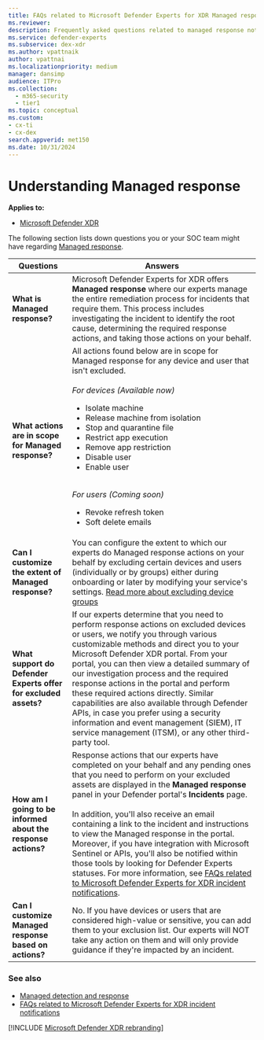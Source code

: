```yaml
---
title: FAQs related to Microsoft Defender Experts for XDR Managed response
ms.reviewer:
description: Frequently asked questions related to managed response notifications
ms.service: defender-experts
ms.subservice: dex-xdr
ms.author: vpattnaik
author: vpattnai
ms.localizationpriority: medium
manager: dansimp
audience: ITPro
ms.collection:
  - m365-security
  - tier1
ms.topic: conceptual
ms.custom: 
- cx-ti
- cx-dex
search.appverid: met150
ms.date: 10/31/2024
---
```


# Understanding Managed response

**Applies to:**

- [Microsoft Defender XDR](microsoft-365-defender.md)

The following section lists down questions you or your SOC team might have regarding [Managed response](managed-detection-and-response-xdr.md).

| Questions | Answers |
|---------|---------|
|**What is Managed response?** | Microsoft Defender Experts for XDR offers **Managed response** where our experts manage the entire remediation process for incidents that require them. This process includes investigating the incident to identify the root cause, determining the required response actions, and taking those actions on your behalf.|
|**What actions are in scope for Managed response?** | All actions found below are in scope for Managed response for any device and user that isn't excluded.<br><br>*For devices* *(Available now)*<ul><li>Isolate machine<br><li>Release machine from isolation<br><li>Stop and quarantine file<br><li>Restrict app execution<br><li>Remove app restriction<br><li>Disable user<br><li>Enable user</ul><br>*For users (Coming soon)*<ul><li>Revoke refresh token<br><li>Soft delete emails</ul> |
|**Can I customize the extent of Managed response?** | You can configure the extent to which our experts do Managed response actions on your behalf by excluding certain devices and users (individually or by groups) either during onboarding or later by modifying your service's settings. [Read more about excluding device groups](get-started-xdr.md#exclude-devices-and-users-from-remediation) |
|**What support do Defender Experts offer for excluded assets?** | If our experts determine that you need to perform response actions on excluded devices or users, we notify you through various customizable methods and direct you to your Microsoft Defender XDR portal. From your portal, you can then view a detailed summary of our investigation process and the required response actions in the portal and perform these required actions directly. Similar capabilities are also available through Defender APIs, in case you prefer using a security information and event management (SIEM), IT service management (ITSM), or any other third-party tool. |
|**How am I going to be informed about the response actions?** | Response actions that our experts have completed on your behalf and any pending ones that you need to perform on your excluded assets are displayed in the **Managed response** panel in your Defender portal's **Incidents** page. <br><br>In addition, you'll also receive an email containing a link to the incident and instructions to view the Managed response in the portal. Moreover, if you have integration with Microsoft Sentinel or APIs, you'll also be notified within those tools by looking for Defender Experts statuses. For more information, see [FAQs related to Microsoft Defender Experts for XDR incident notifications](faq-incident-notifications-xdr.md).|
|**Can I customize Managed response based on actions?** | No. If you have devices or users that are considered high-value or sensitive, you can add them to your exclusion list. Our experts will NOT take any action on them and will only provide guidance if they're impacted by an incident.|

### See also

- [Managed detection and response](managed-detection-and-response-xdr.md)
- [FAQs related to Microsoft Defender Experts for XDR incident notifications](faq-incident-notifications-xdr.md)

[!INCLUDE [Microsoft Defender XDR rebranding](../includes/defender-m3d-techcommunity.md)]

